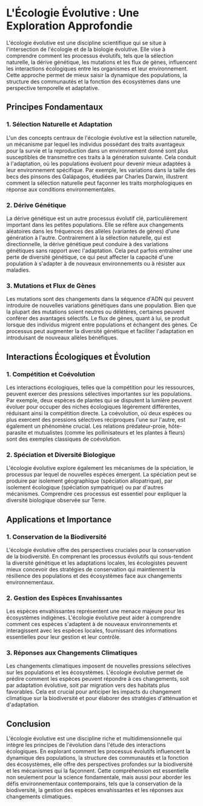 # L'Écologie Évolutive : Une Exploration Approfondie

L'écologie évolutive est une discipline scientifique qui se situe à l'intersection de l'écologie et de la biologie évolutive. Elle vise à comprendre comment les processus évolutifs, tels que la sélection naturelle, la dérive génétique, les mutations et les flux de gènes, influencent les interactions écologiques entre les organismes et leur environnement. Cette approche permet de mieux saisir la dynamique des populations, la structure des communautés et la fonction des écosystèmes dans une perspective temporelle et adaptative.

## Principes Fondamentaux

### 1. **Sélection Naturelle et Adaptation**

L'un des concepts centraux de l'écologie évolutive est la sélection naturelle, un mécanisme par lequel les individus possédant des traits avantageux pour la survie et la reproduction dans un environnement donné sont plus susceptibles de transmettre ces traits à la génération suivante. Cela conduit à l'adaptation, où les populations évoluent pour devenir mieux adaptées à leur environnement spécifique. Par exemple, les variations dans la taille des becs des pinsons des Galápagos, étudiées par Charles Darwin, illustrent comment la sélection naturelle peut façonner les traits morphologiques en réponse aux conditions environnementales.

### 2. **Dérive Génétique**

La dérive génétique est un autre processus évolutif clé, particulièrement important dans les petites populations. Elle se réfère aux changements aléatoires dans les fréquences des allèles (variantes de gènes) d'une génération à l'autre. Contrairement à la sélection naturelle, qui est directionnelle, la dérive génétique peut conduire à des variations génétiques sans rapport avec l'adaptation. Cela peut parfois entraîner une perte de diversité génétique, ce qui peut affecter la capacité d'une population à s'adapter à de nouveaux environnements ou à résister aux maladies.

### 3. **Mutations et Flux de Gènes**

Les mutations sont des changements dans la séquence d'ADN qui peuvent introduire de nouvelles variations génétiques dans une population. Bien que la plupart des mutations soient neutres ou délétères, certaines peuvent conférer des avantages sélectifs. Le flux de gènes, quant à lui, se produit lorsque des individus migrent entre populations et échangent des gènes. Ce processus peut augmenter la diversité génétique et faciliter l'adaptation en introduisant de nouveaux allèles bénéfiques.

## Interactions Écologiques et Évolution

### 1. **Compétition et Coévolution**

Les interactions écologiques, telles que la compétition pour les ressources, peuvent exercer des pressions sélectives importantes sur les populations. Par exemple, deux espèces de plantes qui se disputent la lumière peuvent évoluer pour occuper des niches écologiques légèrement différentes, réduisant ainsi la compétition directe. La coévolution, où deux espèces ou plus exercent des pressions sélectives réciproques l'une sur l'autre, est également un phénomène crucial. Les relations prédateur-proie, hôte-parasite et mutualistes (comme les pollinisateurs et les plantes à fleurs) sont des exemples classiques de coévolution.

### 2. **Spéciation et Diversité Biologique**

L'écologie évolutive explore également les mécanismes de la spéciation, le processus par lequel de nouvelles espèces émergent. La spéciation peut se produire par isolement géographique (spéciation allopatrique), par isolement écologique (spéciation sympatrique) ou par d'autres mécanismes. Comprendre ces processus est essentiel pour expliquer la diversité biologique observée sur Terre.

## Applications et Importance

### 1. **Conservation de la Biodiversité**

L'écologie évolutive offre des perspectives cruciales pour la conservation de la biodiversité. En comprenant les processus évolutifs qui sous-tendent la diversité génétique et les adaptations locales, les écologistes peuvent mieux concevoir des stratégies de conservation qui maintiennent la résilience des populations et des écosystèmes face aux changements environnementaux.

### 2. **Gestion des Espèces Envahissantes**

Les espèces envahissantes représentent une menace majeure pour les écosystèmes indigènes. L'écologie évolutive peut aider à comprendre comment ces espèces s'adaptent à de nouveaux environnements et interagissent avec les espèces locales, fournissant des informations essentielles pour leur gestion et leur contrôle.

### 3. **Réponses aux Changements Climatiques**

Les changements climatiques imposent de nouvelles pressions sélectives sur les populations et les écosystèmes. L'écologie évolutive permet de prédire comment les espèces peuvent répondre à ces changements, soit par adaptation évolutive, soit par migration vers des habitats plus favorables. Cela est crucial pour anticiper les impacts du changement climatique sur la biodiversité et pour élaborer des stratégies d'atténuation et d'adaptation.

## Conclusion

L'écologie évolutive est une discipline riche et multidimensionnelle qui intègre les principes de l'évolution dans l'étude des interactions écologiques. En explorant comment les processus évolutifs influencent la dynamique des populations, la structure des communautés et la fonction des écosystèmes, elle offre des perspectives profondes sur la biodiversité et les mécanismes qui la façonnent. Cette compréhension est essentielle non seulement pour la science fondamentale, mais aussi pour aborder les défis environnementaux contemporains, tels que la conservation de la biodiversité, la gestion des espèces envahissantes et les réponses aux changements climatiques.